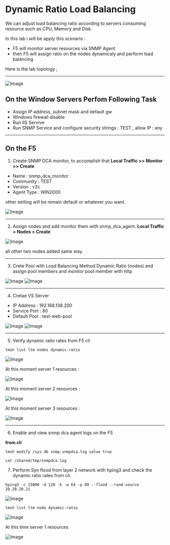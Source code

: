 # Dynamic Ratio Load Balancing

We can adjust load balancing ratio according to servers consuming resource such as CPU, Memory and Disk.

In this lab i will be apply this scenario :

- F5 will monitor server resources via SNMP Agent
- then F5 will assign ratio on the nodes dynamicaly and perform load balancing 

Here is the lab topology ;

---

![Image](/img/dynamicratio.png)

## On the Window Servers Perfom Following Task

- Assign IP address, subnet mask and default gw
- Windows firewall disable
- Run IIS Servive
- Run SNMP Service and configure security strings : TEST , allow IP : any

---

## On the F5

1. Create SNMP DCA monitor, to accomplish that **Local Traffic >> Monitor >> Create**

- Name : snmp_dca_monitor
- Community : TEST
- Version : v2c
- Agent Type : WIN2000

other setting will be remain default or whatever you want.

![Image](/img/dcamonitor.png)

---

2. Assign nodes and add monitor them with snmp_dca_agent. **Local Traffic > Nodes > Create**

![Image](/img/node.png)

all other two nodes added same way.

---

3. Crete Pool with Load Balancing Method Dynamic Ratio (nodes) and assign pool members and monitor pool member with http

![Image](/img/pool1.PNG)
![Image](/img/pool.PNG)

---

4. Cretae VS Server 

- IP Address : 192.168.138.200
- Service Port : 80
- Default Pool : test-web-pool

![Image](/img/vs.PNG)
![Image](/img/vs2.PNG)

---

5. Verify dynamic ratio rates from F5 cli

`tmsh list ltm nodes dynamic-ratio`

![Image](/img/ver1.PNG)

At this moment server 1 resources : 

![Image](/img/server1.PNG)

At this moment server 2 resources : 

![Image](/img/server2.PNG)

At this moment server 3 resources :

![Image](/img/server3.PNG)

---

6. Enable and view snmp dca agent logs on the F5

**from cli**

 `tmsh modify /sys db snmp.snmpdca.log value true`

 `cat /shared/tmp/snmpdca.log`

7. Perform Syn flood from layer 2 network with hping3 and check the dynamic ratio rates from cli.

`hping3 -c 15000 -d 120 -S -w 64 -p 80 --flood --rand-source 20.20.20.21`

![Image](/img/hping3.PNG)

`tmsh list ltm node dynamic-ratio`

![Image](/img/ver2.PNG)

At this time server 1 resources

![Image](/img/ver3.PNG)